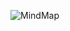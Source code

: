 ![MindMap](https://github.com/VladislavBroPiton/Check-list/assets/132227845/276eb1a3-c5a7-47b3-ae89-f46a128db2d7)
